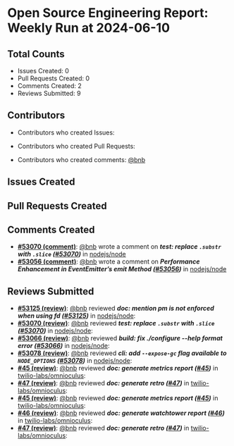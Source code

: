 # Open Source Engineering Report: Weekly Run at 2024-06-10

## Total Counts

* Issues Created: 0
* Pull Requests Created: 0
* Comments Created: 2
* Reviews Submitted: 9

## Contributors

* Contributors who created Issues: 

* Contributors who created Pull Requests: 

* Contributors who created comments: [@bnb](https://github.com/bnb)

## Issues Created



## Pull Requests Created



## Comments Created

* **[#53070 (comment)](https://github.com/nodejs/node/pull/53070#issuecomment-2122986931)**: [@bnb](https://github.com/bnb) wrote a comment on _**test: replace `.substr` with `.slice` ([#53070](https://github.com/nodejs/node/pull/53070))**_ in [nodejs/node](https://github.com/nodejs/node)
* **[#53056 (comment)](https://github.com/nodejs/node/issues/53056#issuecomment-2121100323)**: [@bnb](https://github.com/bnb) wrote a comment on _**Performance Enhancement in EventEmitter’s emit Method ([#53056](https://github.com/nodejs/node/issues/53056))**_ in [nodejs/node](https://github.com/nodejs/node)

## Reviews Submitted

* **[#53125 (review)](https://github.com/nodejs/node/pull/53125#pullrequestreview-2078124254)**: [@bnb](https://github.com/bnb) reviewed _**doc: mention pm is not enforced when using fd ([#53125](https://github.com/nodejs/node/pull/53125))**_ in [nodejs/node](https://github.com/nodejs/node): 
* **[#53070 (review)](https://github.com/nodejs/node/pull/53070#pullrequestreview-2069078323)**: [@bnb](https://github.com/bnb) reviewed _**test: replace `.substr` with `.slice` ([#53070](https://github.com/nodejs/node/pull/53070))**_ in [nodejs/node](https://github.com/nodejs/node): 
* **[#53066 (review)](https://github.com/nodejs/node/pull/53066#pullrequestreview-2069076080)**: [@bnb](https://github.com/bnb) reviewed _**build: fix ./configure --help format error ([#53066](https://github.com/nodejs/node/pull/53066))**_ in [nodejs/node](https://github.com/nodejs/node): 
* **[#53078 (review)](https://github.com/nodejs/node/pull/53078#pullrequestreview-2069075166)**: [@bnb](https://github.com/bnb) reviewed _**cli: add `--expose-gc` flag available to `NODE_OPTIONS` ([#53078](https://github.com/nodejs/node/pull/53078))**_ in [nodejs/node](https://github.com/nodejs/node): 
* **[#45 (review)](https://github.com/twilio-labs/omnioculus/pull/45#pullrequestreview-2046439739)**: [@bnb](https://github.com/bnb) reviewed _**doc: generate metrics report ([#45](https://github.com/twilio-labs/omnioculus/pull/45))**_ in [twilio-labs/omnioculus](https://github.com/twilio-labs/omnioculus): 
* **[#47 (review)](https://github.com/twilio-labs/omnioculus/pull/47#pullrequestreview-2046373314)**: [@bnb](https://github.com/bnb) reviewed _**doc: generate retro ([#47](https://github.com/twilio-labs/omnioculus/pull/47))**_ in [twilio-labs/omnioculus](https://github.com/twilio-labs/omnioculus): 
* **[#45 (review)](https://github.com/twilio-labs/omnioculus/pull/45#pullrequestreview-2046206010)**: [@bnb](https://github.com/bnb) reviewed _**doc: generate metrics report ([#45](https://github.com/twilio-labs/omnioculus/pull/45))**_ in [twilio-labs/omnioculus](https://github.com/twilio-labs/omnioculus): 
* **[#46 (review)](https://github.com/twilio-labs/omnioculus/pull/46#pullrequestreview-2046205259)**: [@bnb](https://github.com/bnb) reviewed _**doc: generate watchtower report ([#46](https://github.com/twilio-labs/omnioculus/pull/46))**_ in [twilio-labs/omnioculus](https://github.com/twilio-labs/omnioculus): 
* **[#47 (review)](https://github.com/twilio-labs/omnioculus/pull/47#pullrequestreview-2046203972)**: [@bnb](https://github.com/bnb) reviewed _**doc: generate retro ([#47](https://github.com/twilio-labs/omnioculus/pull/47))**_ in [twilio-labs/omnioculus](https://github.com/twilio-labs/omnioculus): 